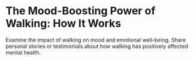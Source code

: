 # The Mood-Boosting Power of Walking: How It Works

Examine the impact of walking on mood and emotional well-being.
Share personal stories or testimonials about how walking has positively affected mental health.
